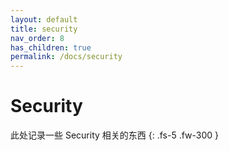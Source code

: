 ```yaml
---
layout: default
title: security
nav_order: 8
has_children: true
permalink: /docs/security
---
```

# Security

此处记录一些 Security 相关的东西
{: .fs-5 .fw-300 }

